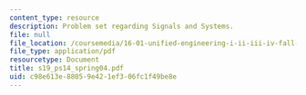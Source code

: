 ```yaml
---
content_type: resource
description: Problem set regarding Signals and Systems.
file: null
file_location: /coursemedia/16-01-unified-engineering-i-ii-iii-iv-fall-2005-spring-2006/c98e613e88059e421ef306fc1f49be8e_s19_ps14_spring04.pdf
file_type: application/pdf
resourcetype: Document
title: s19_ps14_spring04.pdf
uid: c98e613e-8805-9e42-1ef3-06fc1f49be8e
---
```

